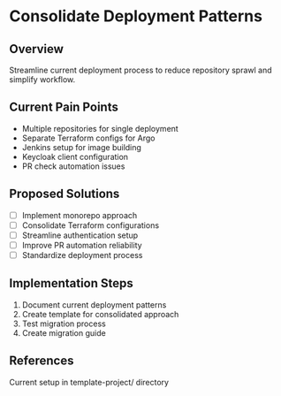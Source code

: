# Consolidate Deployment Patterns

## Overview
Streamline current deployment process to reduce repository sprawl and simplify workflow.

## Current Pain Points
- Multiple repositories for single deployment
- Separate Terraform configs for Argo
- Jenkins setup for image building
- Keycloak client configuration
- PR check automation issues

## Proposed Solutions
- [ ] Implement monorepo approach
- [ ] Consolidate Terraform configurations
- [ ] Streamline authentication setup
- [ ] Improve PR automation reliability
- [ ] Standardize deployment process

## Implementation Steps
1. Document current deployment patterns
2. Create template for consolidated approach
3. Test migration process
4. Create migration guide

## References
Current setup in template-project/ directory